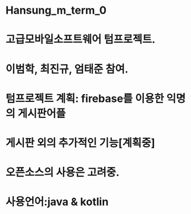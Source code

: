 # Hansung_m_term_0
# 고급모바일소프트웨어 텀프로젝트.
# 이범학, 최진규, 엄태준 참여.
# 텀프로젝트 계획:  firebase를 이용한 익명의 게시판어플
#                   게시판 외의 추가적인 기능[계획중]
#                   오픈소스의 사용은 고려중.
# 사용언어:java & kotlin
# 

